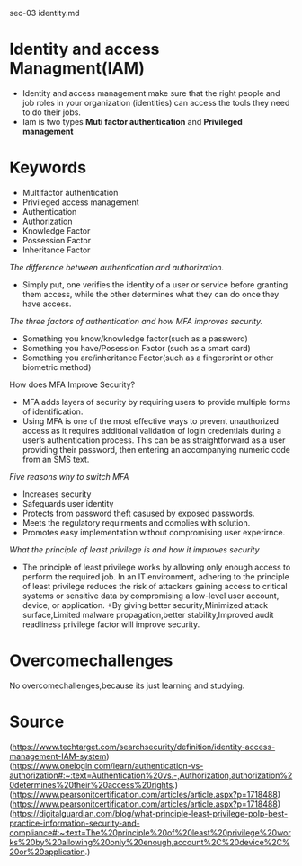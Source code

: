 sec-03 identity.md

# Identity and access Managment(IAM)

- Identity and access management make sure that the right people and job roles in your organization (identities) can access the tools they need to do their jobs.
- Iam is two types **Muti factor authentication** and **Privileged management**
# Keywords
+ Multifactor authentication
+ Privileged access management
+ Authentication
+ Authorization
+ Knowledge Factor
+ Possession Factor
+ Inheritance Factor

*The difference between authentication and authorization.*

- Simply put, one verifies the identity of a user or service before granting them access, while the other determines what they can do once they have access.

*The three factors of authentication and how MFA improves security.*

- Something you know/knowledge factor(such as a password)
- Something you have/Posession Factor (such as a smart card)
- Something you are/inheritance Factor(such as a fingerprint or other biometric method)
	
How does MFA Improve Security?

- MFA adds layers of security by requiring users to provide multiple forms of identification.
- Using MFA is one of the most effective ways to prevent unauthorized access as it requires additional validation of login credentials during a user’s authentication process. This can be as straightforward as a user providing their password, then entering an accompanying numeric code from an SMS text.

*Five reasons why to switch MFA*
- Increases security
- Safeguards user identity
- Protects from password theft casused by exposed passwords.
- Meets the regulatory requirments and complies with solution.
- Promotes easy implementation without compromising user experirnce.

*What the principle of least privilege is and how it improves security*

+ The principle of least privilege works by allowing only enough access to perform the required job. In    an IT environment, adhering to the principle of least privilege reduces the risk of attackers gaining access to critical systems or sensitive data by compromising a low-level user account, device, or application.
+By giving better security,Minimized attack surface,Limited malware propagation,better stability,Improved audit  readliness privilege factor will improve security. 

# Overcomechallenges
No overcomechallenges,because its just learning and studying. 

# Source
(https://www.techtarget.com/searchsecurity/definition/identity-access-management-IAM-system)
(https://www.onelogin.com/learn/authentication-vs-authorization#:~:text=Authentication%20vs.-,Authorization,authorization%20determines%20their%20access%20rights.)
(https://www.pearsonitcertification.com/articles/article.aspx?p=1718488)
(https://www.pearsonitcertification.com/articles/article.aspx?p=1718488)
(https://digitalguardian.com/blog/what-principle-least-privilege-polp-best-practice-information-security-and-compliance#:~:text=The%20principle%20of%20least%20privilege%20works%20by%20allowing%20only%20enough,account%2C%20device%2C%20or%20application.)




